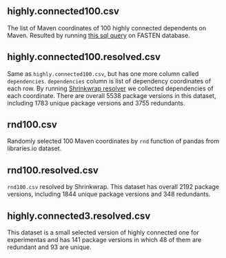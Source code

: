 ## highly.connected100.csv
The list of Maven coordinates of 100 highly connected dependents on Maven. 
Resulted by running [this sql query](https://github.com/fasten-project/fasten/blob/evaluation/analyzer/javacg-opal/src/main/java/eu/fasten/analyzer/javacgopal/evaluation/results/highly.connected.selector.sql) on FASTEN database.
          
## highly.connected100.resolved.csv
Same as `highly.connected100.csv`, but has one more column called `dependencies`.
`dependencies` column is list of dependency coordinates of each row.
By running [Shrinkwrap resolver](https://github.com/shrinkwrap/resolver) we collected dependencies of each coordinate.
There are overall 5538 package versions in this dataset, including 1783 unique package versions and
 3755 redundants.
 
## rnd100.csv
Randomly selected 100 Maven coordinates by `rnd` function of pandas from libraries.io dataset.

## rnd100.resolved.csv
`rnd100.csv` resolved by Shrinkwrap. This dataset has overall 2192 package versions, including 1844 unique package
 versions and 348 redundants.
 
## highly.connected3.resolved.csv
This dataset is a small selected version of highly connected one for experimentas and has 141 package versions in
 which 48 of them are redundant and 93 are unique.

